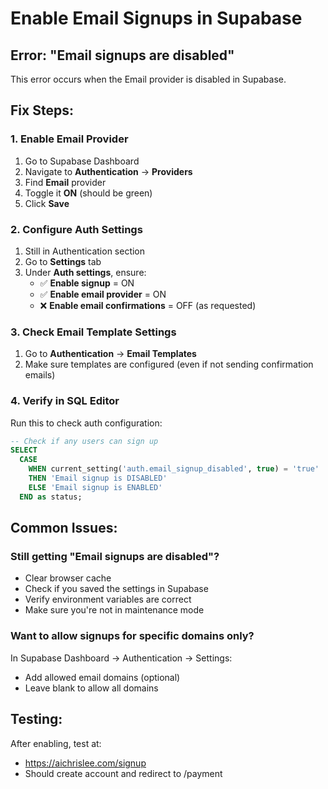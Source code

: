 # Enable Email Signups in Supabase

## Error: "Email signups are disabled"

This error occurs when the Email provider is disabled in Supabase.

## Fix Steps:

### 1. Enable Email Provider
1. Go to Supabase Dashboard
2. Navigate to **Authentication** → **Providers**
3. Find **Email** provider
4. Toggle it **ON** (should be green)
5. Click **Save**

### 2. Configure Auth Settings
1. Still in Authentication section
2. Go to **Settings** tab
3. Under **Auth settings**, ensure:
   - ✅ **Enable signup** = ON
   - ✅ **Enable email provider** = ON
   - ❌ **Enable email confirmations** = OFF (as requested)

### 3. Check Email Template Settings
1. Go to **Authentication** → **Email Templates**
2. Make sure templates are configured (even if not sending confirmation emails)

### 4. Verify in SQL Editor
Run this to check auth configuration:
```sql
-- Check if any users can sign up
SELECT 
  CASE 
    WHEN current_setting('auth.email_signup_disabled', true) = 'true' 
    THEN 'Email signup is DISABLED' 
    ELSE 'Email signup is ENABLED' 
  END as status;
```

## Common Issues:

### Still getting "Email signups are disabled"?
- Clear browser cache
- Check if you saved the settings in Supabase
- Verify environment variables are correct
- Make sure you're not in maintenance mode

### Want to allow signups for specific domains only?
In Supabase Dashboard → Authentication → Settings:
- Add allowed email domains (optional)
- Leave blank to allow all domains

## Testing:
After enabling, test at:
- https://aichrislee.com/signup
- Should create account and redirect to /payment